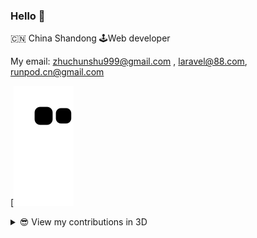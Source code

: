 ### Hello 👋

🇨🇳 China Shandong 🕹Web developer


My email: zhuchunshu999@gmail.com , laravel@88.com, runpod.cn@gmail.com

[![github contribution grid snake animation](https://raw.githubusercontent.com/zhuchunshu/zhuchunshu/output/github-contribution-grid-snake.svg)

<details>
<summary>😎 View my contributions in 3D</summary>

![](./profile-3d-contrib/profile-green.svg#gh-light-mode-only)
![](./profile-3d-contrib/profile-night-green.svg#gh-dark-mode-only)

</details>

